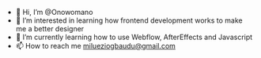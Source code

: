 - 👋 Hi, I’m @Onowomano
- 👀 I’m interested in learning how frontend development works to make me a better designer
- 🌱 I’m currently learning how to use Webflow, AfterEffects and Javascript
- 📫 How to reach me milueziogbaudu@gmail.com

<!---
Onowomano/Onowomano is a ✨ special ✨ repository because its `README.md` (this file) appears on your GitHub profile.
You can click the Preview link to take a look at your changes.
--->
